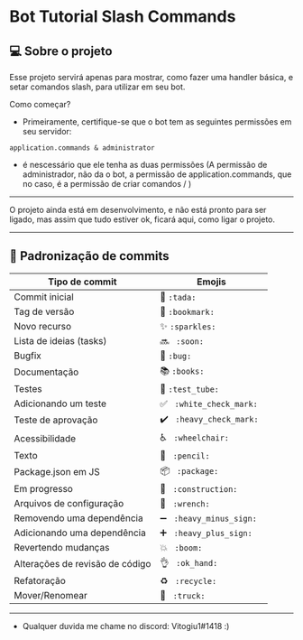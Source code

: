 # Bot Tutorial Slash Commands

## 💻 Sobre o projeto

Esse projeto servirá apenas para mostrar, como fazer uma handler básica, e setar comandos slash, para utilizar em seu bot.

Como começar?

- Primeiramente, certifique-se que o bot tem as seguintes permissões em seu servidor:

``` 
application.commands & administrator 
```

- é nescessário que ele tenha as duas permissões (A permissão de administrador, não da o bot, a permissão de application.commands, que no caso, é a permissão de criar comandos / )


---

O projeto ainda está em desenvolvimento, e não está pronto para ser ligado, mas assim que tudo estiver ok, ficará aqui, como ligar o projeto.  

---


## 💈 Padronização de commits

<table>
  <thead>
    <tr>
      <th>Tipo de commit</th>
      <th>Emojis</th>
    </tr>
  </thead>
 <tbody>
    <tr>
      <td>Commit inicial</td>
      <td> 🎉 <code>:tada:</code>   </td>
    </tr>
    <tr>
      <td> Tag de versão  </td>
      <td> 🔖 <code>:bookmark:</code>   </td>
    </tr>
    <tr>
      <td>  Novo recurso   </td>
      <td> ✨ <code>:sparkles:</code>   </td>
    </tr>
    <tr>
      <td>  Lista de ideias (tasks)    </td>
      <td> 🔜 <code> :soon: </code>   </td>
    </tr>
    <tr>
      <td>  Bugfix  </td>
      <td> 🐛 <code>:bug:</code>   </td>
    </tr>
    <tr>
      <td>  Documentação  </td>
      <td> 📚 <code>:books:</code>   </td>
    </tr>
    <tr>
      <td>  Testes  </td>
      <td> 🧪 <code>:test_tube: </code>   </td>
    </tr>
    <tr>
      <td>Adicionando um teste</td>
      <td> ✅ <code> :white_check_mark: </code>   </td>
    </tr>
    <tr>
      <td> Teste de aprovação </td>
      <td> ✔️ <code> :heavy_check_mark: </code>   </td>
    </tr>
    <tr>
      <td>  Acessibilidade    </td>
      <td> ♿ <code> :wheelchair: </code>   </td>
    </tr>
    <tr>
      <td>  Texto     </td>
      <td> 📝 <code> :pencil: </code>   </td>
    </tr>
    <tr>
      <td>  Package.json em JS      </td>
      <td> 📦 <code> :package: </code>   </td>
    </tr>
    <tr>
      <td>  Em progresso        </td>
      <td> 🚧 <code> :construction: </code>   </td>
    </tr>
    <tr>
      <td>   Arquivos de configuração        </td>
      <td> 🔧 <code> :wrench: </code>   </td>
    </tr>
    <tr>
      <td>   Removendo uma dependência        </td>
      <td> ➖ <code> :heavy_minus_sign: </code>   </td>
    </tr>
    <tr>
      <td>   Adicionando uma dependência        </td>
      <td> ➕ <code> :heavy_plus_sign: </code>   </td>
    </tr>
    <tr>
      <td>   Revertendo mudanças         </td>
      <td> 💥 <code> :boom: </code>   </td>
    </tr>
    <tr>
      <td>   Alterações de revisão de código        </td>
      <td> 👌 <code> :ok_hand: </code>   </td>
    </tr>
   <tr>
      <td>   Refatoração        </td>
      <td> ♻️ <code> :recycle: </code>   </td>
   </tr>
    <tr>
      <td>   Mover/Renomear        </td>
      <td> 🚚 <code> :truck: </code>   </td>
    </tr>
  </tbody>
</table>

---

- Qualquer duvida me chame no discord: Vitogiu1#1418 :)
